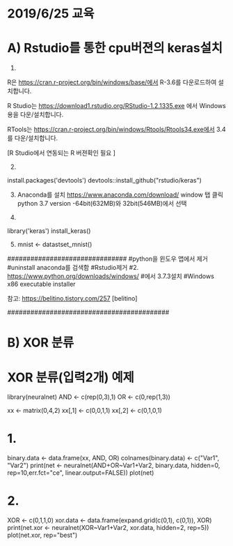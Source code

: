 # 2019/6/25 교육

# A) Rstudio를 통한 cpu버젼의 keras설치
1. 
R은 https://cran.r-project.org/bin/windows/base/에서 R-3.6를 다운로드하여 설치합니다.

R Studio는 https://download1.rstudio.org/RStudio-1.2.1335.exe 에서 Windows용을 다운/설치합니다.

RTools는 https://cran.r-project.org/bin/windows/Rtools/Rtools34.exe에서 3.4를 다운/설치합니다.

[R Studio에서 연동되는 R 버젼확인 필요 ]


2.
install.packages('devtools')
devtools::install_github("rstudio/keras")

3. Anaconda를 설치
https://www.anaconda.com/download/
window 탭 클릭
python 3.7 version
-64bit(632MB)와 32bit(546MB)에서 선택

4.
library('keras')
install_keras() 

5. mnist <- datastset_mnist()

###############################
#python을 윈도우 앱에서 제거
#uninstall anaconda를 검색함
#Rstudio제거
#2. https://www.python.org/downloads/windows/
#에서 3.7.3설치
#Windows x86 executable installer

참고: https://belitino.tistory.com/257 [belitino]

##########################################
# B) XOR 분류
# XOR 분류(입력2개) 예제

library(neuralnet)
AND <- c(rep(0,3),1)
OR <- c(0,rep(1,3))

xx <- matrix(0,4,2)
xx[,1] <- c(0,0,1,1)
xx[,2] <- c(0,1,0,1)

# 1.
binary.data <- data.frame(xx, AND, OR)
colnames(binary.data) <- c("Var1", "Var2")
print(net <- neuralnet(AND+OR~Var1+Var2, binary.data, hidden=0, rep=10,err.fct="ce", linear.output=FALSE))
plot(net)

# 2.
XOR <- c(0,1,1,0)
xor.data <- data.frame(expand.grid(c(0,1), c(0,1)), XOR)
print(net.xor <- neuralnet(XOR~Var1+Var2, xor.data, hidden=2, rep=5))
plot(net.xor, rep="best")

